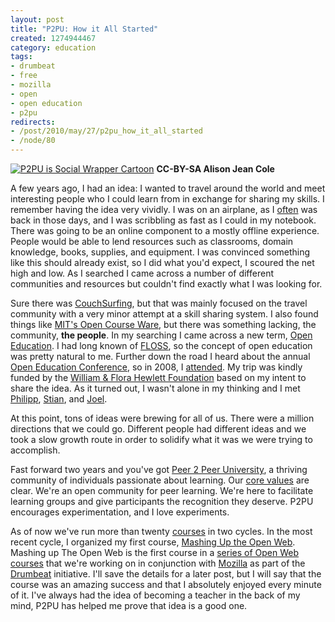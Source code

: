 ```yaml
--- 
layout: post
title: "P2PU: How it All Started"
created: 1274944467
category: education
tags:
- drumbeat
- free
- mozilla
- open
- open education
- p2pu
redirects:
- /post/2010/may/27/p2pu_how_it_all_started
- /node/80
---
```

<a href="http://www.flickr.com/photos/johndbritton/4170987860/"><img src="http://farm3.static.flickr.com/2783/4170987860_bff3b6c491.jpg" alt="P2PU is Social Wrapper Cartoon" /></a>
<strong>CC-BY-SA Alison Jean Cole</strong>

<p>A few years ago, I had an idea: I wanted to travel around the world and meet interesting people who I could learn from in exchange for sharing my skills. I remember having the idea very vividly. I was on an airplane, as I <a href="http://www.dopplr.com/traveller/johndbritton">often</a> was back in those days, and I was scribbling as fast as I could in my notebook. There was going to be an online component to a mostly offline experience. People would be able to lend resources such as classrooms, domain knowledge, books, supplies, and equipment. I was convinced something like this should already exist, so I did what you'd expect, I scoured the net high and low. As I searched I came across a number of different communities and resources but couldn't find exactly what I was looking for.</p>

<p>Sure there was <a href="http://www.couchsurfing.org">CouchSurfing</a>, but that was mainly focused on the travel community with a very minor attempt at a skill sharing system. I also found things like <a href="http://ocw.mit.edu/">MIT's Open Course Ware</a>, but there was something lacking, the community, <strong>the people</strong>. In my searching I came across a new term, <a href="http://en.wikipedia.org/wiki/Open_education">Open Education</a>. I had long known of <a href="http://en.wikipedia.org/wiki/FLOSS">FLOSS</a>, so the concept of open education was pretty natural to me. Further down the road I heard about the annual <a href="http://openedconference.org">Open Education Conference</a>, so in 2008, I <a href="/post/2009/february/04/open_education_2008_celebrating_ten_years_open_content">attended</a>. My trip was kindly funded by the <a href="http://hewlett.org">William &amp; Flora Hewlett Foundation</a> based on my intent to share the idea. As it turned out, I wasn't alone in my thinking and I met <a href="http://bokaap.net">Philipp</a>, <a href="http://reganmian.net/">Stian</a>, and <a href="http://cnx.org/member_profile/thierstj">Joel</a>.</p>

<p>At this point, tons of ideas were brewing for all of us. There were a million directions that we could go. Different people had different ideas and we took a slow growth route in order to solidify what it was we were trying to accomplish.</p>

<p>Fast forward two years and you've got <a href="http://p2pu.org">Peer 2 Peer University</a>, a thriving community of individuals passionate about learning. Our <a href="http://p2pu.org/values">core values</a> are clear. We're an open community for peer learning. We're here to facilitate learning groups and give participants the recognition they deserve. P2PU encourages experimentation, and I love experiments.</p>

<p>As of now we've run more than twenty <a href="http://p2pu.org/courses">courses</a> in two cycles. In the most recent cycle, I organized my first course, <a href="http://p2pu.org/mashing-open-web-mar-2010">Mashing Up the Open Web</a>. Mashing up The Open Web is the first course in a <a href="http://www.drumbeat.org/project/p2p-university-open-web-career-track">series of Open Web courses</a> that we're working on in conjunction with <a href="http://www.mozilla.org">Mozilla</a> as part of the <a href="http://www.drumbeat.org">Drumbeat</a> initiative. I'll save the details for a later post, but I will say that the course was an amazing success and that I absolutely enjoyed every minute of it. I've always had the idea of becoming a teacher in the back of my mind, P2PU has helped me prove that idea is a good one.</p>
